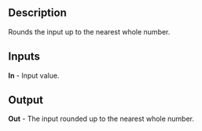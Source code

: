 ## Description
Rounds the input up to the nearest whole number.

## Inputs
**In** - Input value.

## Output
**Out** - The input rounded up to the nearest whole number.